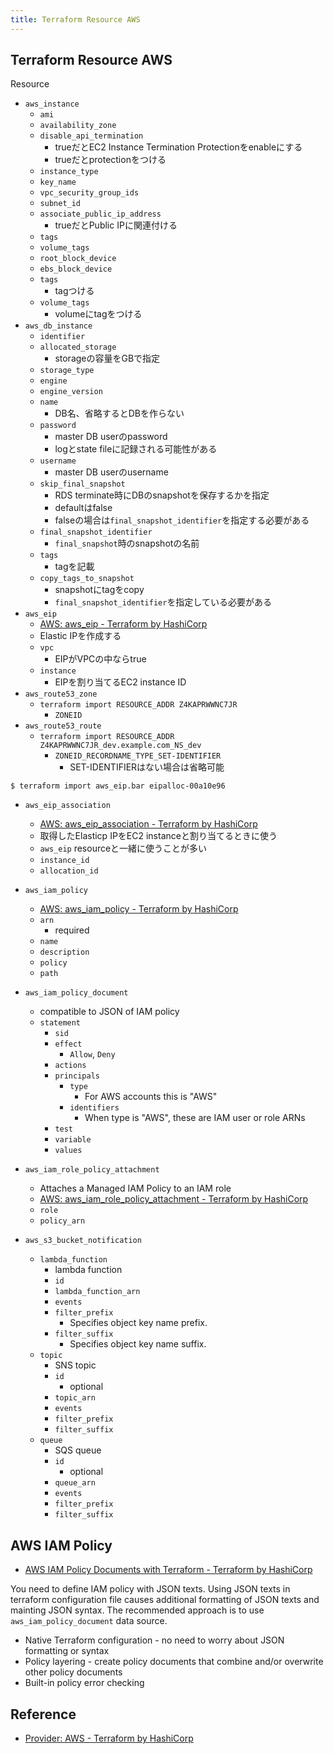 ```yaml
---
title: Terraform Resource AWS
---
```


## Terraform Resource AWS

Resource

* `aws_instance`
    * `ami`
    * `availability_zone`
    * `disable_api_termination`
        * trueだとEC2 Instance Termination Protectionをenableにする
        * trueだとprotectionをつける
    * `instance_type`
    * `key_name`
    * `vpc_security_group_ids`
    * `subnet_id`
    * `associate_public_ip_address`
        * trueだとPublic IPに関連付ける
    * `tags`
    * `volume_tags`
    * `root_block_device`
    * `ebs_block_device`
    * `tags`
        * tagつける
    * `volume_tags`
        * volumeにtagをつける
* `aws_db_instance`
    * `identifier`
    * `allocated_storage`
        * storageの容量をGBで指定
    * `storage_type`
    * `engine`
    * `engine_version`
    * `name`
        * DB名、省略するとDBを作らない
    * `password`
        * master DB userのpassword
        * logとstate fileに記録される可能性がある
    * `username`
        * master DB userのusername
    * `skip_final_snapshot`
        * RDS terminate時にDBのsnapshotを保存するかを指定
        * defaultはfalse
        * falseの場合は`final_snapshot_identifier`を指定する必要がある
    * `final_snapshot_identifier`
        * `final_snapshot`時のsnapshotの名前
    * `tags`
        * tagを記載
    * `copy_tags_to_snapshot`
        * snapshotにtagをcopy
        * `final_snapshot_identifier`を指定している必要がある
* `aws_eip`
    * [AWS: aws_eip - Terraform by HashiCorp](https://www.terraform.io/docs/providers/aws/r/eip.html)
    * Elastic IPを作成する
    * `vpc`
        * EIPがVPCの中ならtrue
    * `instance`
        * EIPを割り当てるEC2 instance ID
* `aws_route53_zone`
    * `terraform import RESOURCE_ADDR Z4KAPRWWNC7JR`
        * `ZONEID`
* `aws_route53_route`
    * `terraform import RESOURCE_ADDR Z4KAPRWWNC7JR_dev.example.com_NS_dev`
        * `ZONEID_RECORDNAME_TYPE_SET-IDENTIFIER`
            * SET-IDENTIFIERはない場合は省略可能

```
$ terraform import aws_eip.bar eipalloc-00a10e96
```

* `aws_eip_association`
    * [AWS: aws_eip_association - Terraform by HashiCorp](https://www.terraform.io/docs/providers/aws/r/eip_association.html)
    * 取得したElasticp IPをEC2 instanceと割り当てるときに使う
    * `aws_eip` resourceと一緒に使うことが多い
    * `instance_id`
    * `allocation_id`


* `aws_iam_policy`
    * [AWS: aws\_iam\_policy \- Terraform by HashiCorp](https://www.terraform.io/docs/providers/aws/d/iam_policy.html)
    * `arn`
        * required
    * `name`
    * `description`
    * `policy`
    * `path`


* `aws_iam_policy_document`
    * compatible to JSON of IAM policy
    * `statement`
        * `sid`
        * `effect`
            * `Allow`, `Deny`
        * `actions`
        * `principals`
            * `type`
                * For AWS accounts this is "AWS"
            * `identifiers`
                * When type is "AWS", these are IAM user or role ARNs
        * `test`
        * `variable`
        * `values`
* `aws_iam_role_policy_attachment`
    * Attaches a Managed IAM Policy to an IAM role
    * [AWS: aws\_iam\_role\_policy\_attachment \- Terraform by HashiCorp](https://www.terraform.io/docs/providers/aws/r/iam_role_policy_attachment.html)
    * `role`
    * `policy_arn`


* `aws_s3_bucket_notification`
    * `lambda_function`
        * lambda function
        * `id`
        * `lambda_function_arn`
        * `events`
        * `filter_prefix`
            * Specifies object key name prefix.
        * `filter_suffix`
            * Specifies object key name suffix.
    * `topic`
        * SNS topic
        * `id`
            * optional
        * `topic_arn`
        * `events`
        * `filter_prefix`
        * `filter_suffix`
    * `queue`
        * SQS queue
        * `id`
            * optional
        * `queue_arn`
        * `events`
        * `filter_prefix`
        * `filter_suffix`

## AWS IAM Policy
* [AWS IAM Policy Documents with Terraform \- Terraform by HashiCorp](https://www.terraform.io/docs/providers/aws/guides/iam-policy-documents.html)


You need to define IAM policy with JSON texts.
Using JSON texts in terraform configuration file causes additional formatting of JSON texts and mainting JSON syntax.
The recommended approach is to use `aws_iam_policy_document` data source.

* Native Terraform configuration - no need to worry about JSON formatting or syntax
* Policy layering - create policy documents that combine and/or overwrite other policy documents
* Built-in policy error checking


## Reference
* [Provider: AWS - Terraform by HashiCorp](https://www.terraform.io/docs/providers/aws/index.html)
